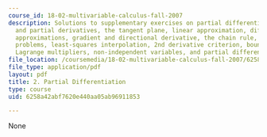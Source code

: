 ```yaml
---
course_id: 18-02-multivariable-calculus-fall-2007
description: Solutions to supplementary exercises on partial differentiation, functions
  and partial derivatives, the tangent plane, linear approximation, differentials,
  approximations, gradient and directional derivative, the chain rule, maximum-minimum
  problems, least-squares interpolation, 2nd derivative criterion, boundary curves,
  Lagrange multipliers, non-independent variables, and partial differential equations.
file_location: /coursemedia/18-02-multivariable-calculus-fall-2007/6258a42abf7620e440aa05ab96911853_part_diff_sol.pdf
file_type: application/pdf
layout: pdf
title: 2. Partial Differentiation
type: course
uid: 6258a42abf7620e440aa05ab96911853

---
```

None